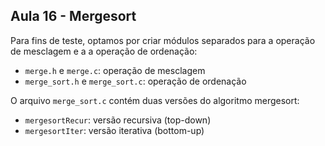 ## Aula 16 - Mergesort

Para fins de teste, optamos por criar módulos separados para a operação de mesclagem e a a 
operação de ordenação:

* `merge.h` e `merge.c`: operação de mesclagem
* `merge_sort.h` e `merge_sort.c`: operação de ordenação

O arquivo `merge_sort.c` contém duas versões do algoritmo mergesort: 

* `mergesortRecur`: versão recursiva (top-down)
* `mergesortIter`: versão iterativa (bottom-up)

